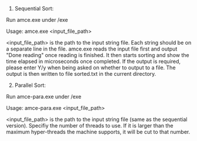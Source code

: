 1. Sequential Sort:

Run amce.exe under /exe

Usage: amce.exe <input_file_path>

<input_file_path> is the path to the input string file. Each string should be on a separate line in the file. amce.exe reads the input file first and output "Done reading" once reading is finished. It then starts sorting and show the time elapsed in microseconds once completed. If the output is required, please enter Y/y when being asked on whether to output to a file. The output is then written to file sorted.txt in the current directory.


2. Parallel Sort:

Run amce-para.exe under /exe

Usage: amce-para.exe <input_file_path> <number of threads>

<input_file_path> is the path to the input string file (same as the sequential version).
<number of threads> Specifiy the number of threads to use. If it is larger than the maximum hyper-threads the machine supports, it will be cut to that number.
